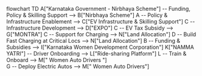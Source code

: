 flowchart TD
    A["Karnataka Government - Nirbhaya Scheme"] -- Funding, Policy & Skilling Support --> B["Nirbhaya Scheme"]
    A -- Policy & Infrastructure Enablement --> C["EV Infrastructure & Skilling Support"]
    C -- Infrastructure Development --> D["EXPO"]
    C -- EV Tax Subsidy --> G["MONTRA"]
    C -- Support for Charging  --> N["Land Allocation"]
    D -- Build Fast Charging at Critical Locs --> N["Land Allocation"]
    B -- Funding & Subsidies --> I["Karnataka Women Development Corporation"]
    K["NAMMA YATRI"] -- Driver Onboarding --> L["Ride-sharing Platform"]
    L -- Train & Onboard --> M["  Women Auto Drivers "]   
    G -- Deploy Electric Autos --> M[" Women Auto Drivers"]
